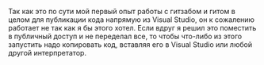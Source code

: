 Так как это по сути мой первый опыт работы с гитзабом и гитом в целом для публикации кода напрямую из Visual Studio, он к сожалению работает не так как я бы этого хотел.
Если вдруг я решил это поместить в публичный доступ и не переделал все, то чтобы что-либо из этого запустить надо копировать код, вставляя его в Visual Studio или любой другой интерпретатор.
